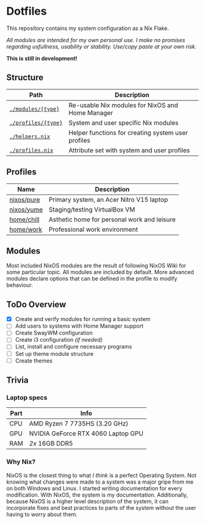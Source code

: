 # Dotfiles

This repository contains my system configuration as a Nix Flake.

_All modules are intended for my own personal use. I make no promises regarding usfullness, usability or stability. Use/copy paste at your own risk._

**This is still in development!**

## Structure

| Path                               | Description                                        |
| ---------------------------------- | -------------------------------------------------- |
| [`./modules/{type}`](./modules/)   | Re-usable Nix modules for NixOS and Home Manager   |
| [`./profiles/{type}`](./profiles/) | System and user specific Nix modules               |
| [`./helpers.nix`](./helpers.nix)   | Helper functions for creating system user profiles |
| [`./profiles.nix`](./profiles.nix) | Attribute set with system and user profiles        |

## Profiles

| Name                                            | Description                                 |
| ----------------------------------------------- | ------------------------------------------- |
| [nixos/pure](./profiles/nixos/pure/default.nix) | Primary system, an Acer Nitro V15 laptop    |
| [nixos/yume](./profiles/nixos/yume/default.nix) | Staging/testing VirtualBox VM               |
| [home/chill](./profiles/home/chill/default.nix) | Asthetic home for personal work and leisure |
| [home/work](./profiles/home/work/default.nix)   | Professional work environment               |

## Modules

Most included NixOS modules are the result of following NixOS Wiki for some particular topic. All modules are included by default. More advanced modules declare options that can be defined in the profile to modify behaviour.

## ToDo Overview

- [x] Create and verify modules for running a basic system
- [ ] Add users to systems with Home Manager support
- [ ] Create SwayWM configuration
- [ ] Create i3 configuration _(if needed)_
- [ ] List, install and configure necessary programs
- [ ] Set up theme module structure
- [ ] Create themes

## Trivia

### Laptop specs

| Part | Info                               |
| ---- | ---------------------------------- |
| CPU  | AMD Ryzen 7 7735HS (3.20 GHz)      |
| GPU  | NVIDIA GeForce RTX 4060 Laptop GPU |
| RAM  | _2x_ 16GB DDR5                     |

### Why Nix?

NixOS is the closest thing to what _I think_ is a perfect Operating System. Not knowing what changes were made to a system was a major gripe from me on both Windows and Linux. I started writing documentation for every modification. With NixOS, the system is my documentation.
Additionally, because NixOS is a higher level description of the system, it can incorporate fixes and best practices to parts of the system without the user having to worry about them.
